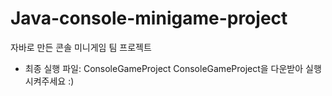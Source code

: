 # Java-console-minigame-project
자바로 만든 콘솔 미니게임 팀 프로젝트 
- 최종 실행 파일: ConsoleGameProject
ConsoleGameProject을 다운받아 실행시켜주세요 :) 
